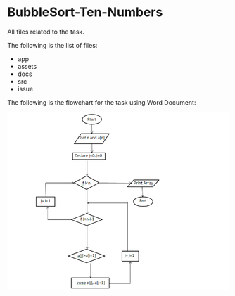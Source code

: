 # BubbleSort-Ten-Numbers
All files related to the task.

The following is the list of files:

- app
- assets
- docs
- src
- issue

The following is the flowchart for the task using Word Document:

![Bubblesort of 10 Numbers](assets/BubbleSort-Ten-Numbers-docs-FL.png)
